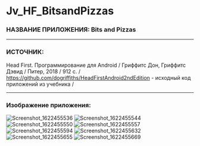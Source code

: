 # Jv_HF_BitsandPizzas

### НАЗВАНИЕ ПРИЛОЖЕНИЯ: Bits and Pizzas

------------------------------

### ИСТОЧНИК:
Head First. Программирование для Android /
Гриффитс Дон, Гриффитс Дэвид / Питер, 2018 / 912 c. / https://github.com/dogriffiths/HeadFirstAndroid2ndEdition - исходный код приложений из учебника /

------------------------------

### Изображение приложения: 

![Screenshot_1622455536](https://user-images.githubusercontent.com/77355204/120177840-80702d80-c211-11eb-9b49-da0e02e0f5b8.png)
![Screenshot_1622455544](https://user-images.githubusercontent.com/77355204/120177845-81a15a80-c211-11eb-9efd-406dd5f8e27a.png)
![Screenshot_1622455550](https://user-images.githubusercontent.com/77355204/120177847-81a15a80-c211-11eb-9484-4379bd9a9439.png)
![Screenshot_1622455557](https://user-images.githubusercontent.com/77355204/120177849-8239f100-c211-11eb-865a-fc048021b197.png)
![Screenshot_1622455594](https://user-images.githubusercontent.com/77355204/120177851-8239f100-c211-11eb-8379-30f347268a07.png)
![Screenshot_1622455632](https://user-images.githubusercontent.com/77355204/120177853-82d28780-c211-11eb-9b78-f3cc7e07de88.png)
![Screenshot_1622455655](https://user-images.githubusercontent.com/77355204/120177856-82d28780-c211-11eb-931c-0b2ce0891184.png)
![Screenshot_1622455669](https://user-images.githubusercontent.com/77355204/120177857-836b1e00-c211-11eb-8162-05e41f305a6c.png)
